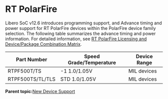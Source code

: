 # RT PolarFire

Libero SoC v12.6 introduces programming support, and Advance timing and power support for RT PolarFire devices within the PolarFire device family selection. The following table summarizes the advance timing and power information. For detailed information, see [RT PolarFire Licensing and Device/Package Combination Matrix](GUID-EF8E2D14-E2F3-411A-89CA-5B5540F74B9F.md).

|Part Number|Speed Grade/Temperature|Device Range|
|-----------|-----------------------|------------|
|RTPF500T/TS|-1 1.0/1.05V|MIL devices|
|RTPF500TS/TL/TLS|STD 1.0/1.05V|MIL devices|

**Parent topic:**[New Device Support](GUID-848E4FCE-4908-4CC6-BBDC-8F915A72ADB8.md)


